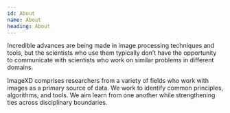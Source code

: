 ```yaml
---
id: About
name: About
heading: About
---
```


Incredible advances are being made in image processing techniques and tools, but the scientists who use them typically don’t have the opportunity to communicate with scientists who work on similar problems in different domains.

ImageXD comprises researchers from a variety of fields who work with images as a
primary source of data. We work to identify common principles, algorithms, and
tools.  We aim learn from one another while strengthening ties across
disciplinary boundaries.
